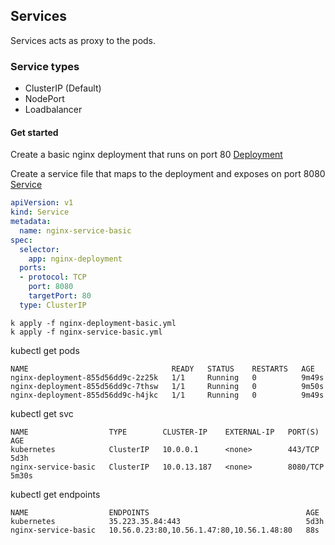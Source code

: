 ## Services

Services acts as proxy to the pods. 

### Service types
* ClusterIP (Default)
* NodePort
* Loadbalancer

#### Get started

Create a basic nginx deployment that runs on port 80 [Deployment](nginx-deployment-basic.yml)

Create a service file that maps to the deployment and exposes on port 8080 [Service](nginx-service-basic.yml)

```yaml
apiVersion: v1
kind: Service
metadata:
  name: nginx-service-basic
spec:
  selector:
    app: nginx-deployment
  ports:
  - protocol: TCP
    port: 8080
    targetPort: 80
  type: ClusterIP
```

```text
k apply -f nginx-deployment-basic.yml
k apply -f nginx-service-basic.yml
```

kubectl get pods

```shell script
NAME                                READY   STATUS    RESTARTS   AGE
nginx-deployment-855d56dd9c-2z25k   1/1     Running   0          9m49s
nginx-deployment-855d56dd9c-7thsw   1/1     Running   0          9m50s
nginx-deployment-855d56dd9c-h4jkc   1/1     Running   0          9m49s
```

kubectl get svc

```shell script
NAME                  TYPE        CLUSTER-IP    EXTERNAL-IP   PORT(S)    AGE
kubernetes            ClusterIP   10.0.0.1      <none>        443/TCP    5d3h
nginx-service-basic   ClusterIP   10.0.13.187   <none>        8080/TCP   5m30s
```

kubectl get endpoints

```shell script
NAME                  ENDPOINTS                                   AGE
kubernetes            35.223.35.84:443                            5d3h
nginx-service-basic   10.56.0.23:80,10.56.1.47:80,10.56.1.48:80   88s
```
